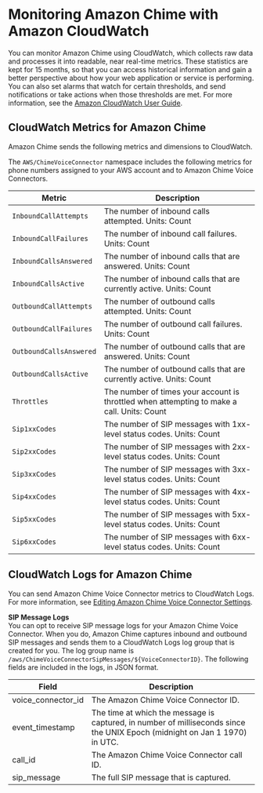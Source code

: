 # Monitoring Amazon Chime with Amazon CloudWatch<a name="monitoring-cloudwatch"></a>

You can monitor Amazon Chime using CloudWatch, which collects raw data and processes it into readable, near real\-time metrics\. These statistics are kept for 15 months, so that you can access historical information and gain a better perspective about how your web application or service is performing\. You can also set alarms that watch for certain thresholds, and send notifications or take actions when those thresholds are met\. For more information, see the [Amazon CloudWatch User Guide](https://docs.aws.amazon.com/AmazonCloudWatch/latest/monitoring/)\.

## CloudWatch Metrics for Amazon Chime<a name="cw-metrics"></a>

Amazon Chime sends the following metrics and dimensions to CloudWatch\.

The `AWS/ChimeVoiceConnector` namespace includes the following metrics for phone numbers assigned to your AWS account and to Amazon Chime Voice Connectors\.


| Metric | Description | 
| --- | --- | 
|  `InboundCallAttempts`  |  The number of inbound calls attempted\. Units: Count  | 
|  `InboundCallFailures`  |  The number of inbound call failures\. Units: Count  | 
|  `InboundCallsAnswered`  |  The number of inbound calls that are answered\. Units: Count  | 
|  `InboundCallsActive`  |  The number of inbound calls that are currently active\. Units: Count  | 
|  `OutboundCallAttempts`  |  The number of outbound calls attempted\. Units: Count  | 
|  `OutboundCallFailures`  |  The number of outbound call failures\. Units: Count  | 
|  `OutboundCallsAnswered`  |  The number of outbound calls that are answered\. Units: Count  | 
|  `OutboundCallsActive`  |  The number of outbound calls that are currently active\. Units: Count  | 
|  `Throttles`  |  The number of times your account is throttled when attempting to make a call\. Units: Count  | 
|  `Sip1xxCodes`  |  The number of SIP messages with 1xx\-level status codes\. Units: Count  | 
|  `Sip2xxCodes`  |  The number of SIP messages with 2xx\-level status codes\. Units: Count  | 
|  `Sip3xxCodes`  |  The number of SIP messages with 3xx\-level status codes\. Units: Count  | 
|  `Sip4xxCodes`  |  The number of SIP messages with 4xx\-level status codes\. Units: Count  | 
|  `Sip5xxCodes`  |  The number of SIP messages with 5xx\-level status codes\. Units: Count  | 
|  `Sip6xxCodes`  |  The number of SIP messages with 6xx\-level status codes\. Units: Count  | 

## CloudWatch Logs for Amazon Chime<a name="cw-logs"></a>

You can send Amazon Chime Voice Connector metrics to CloudWatch Logs\. For more information, see [Editing Amazon Chime Voice Connector Settings](voice-connectors.md#edit-voicecon)\.

**SIP Message Logs**  
You can opt to receive SIP message logs for your Amazon Chime Voice Connector\. When you do, Amazon Chime captures inbound and outbound SIP messages and sends them to a CloudWatch Logs log group that is created for you\. The log group name is `/aws/ChimeVoiceConnectorSipMessages/${VoiceConnectorID}`\. The following fields are included in the logs, in JSON format\.


| Field | Description | 
| --- | --- | 
|  voice\_connector\_id  |  The Amazon Chime Voice Connector ID\.  | 
|  event\_timestamp  |  The time at which the message is captured, in number of milliseconds since the UNIX Epoch \(midnight on Jan 1 1970\) in UTC\.  | 
|  call\_id  |  The Amazon Chime Voice Connector call ID\.  | 
|  sip\_message  |  The full SIP message that is captured\.  | 